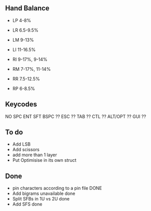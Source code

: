 Hand Balance
------------

  - LP 4-8%
  - LR 6.5-9.5% 
  - LM 9-13%
  - LI 11-16.5%

  - RI 9-17%, 9-14%
  - RM 7-17%, 11-14%
  - RR 7.5-12.5%
  - RP 6-8.5%

Keycodes
--------

NO
SPC
ENT
SFT
BSPC ??
ESC ??
TAB ??
CTL ??
ALT/OPT ??
GUI ??

To do
-----
  - Add LSB
  - Add scissors
  - add more than 1 layer
  - Put Optimisise in its own struct

Done
----
  - pin characters according to a pin file DONE
  - Add bigrams unavailable done
  - Split SFBs in 1U vs 2U done
  - Add SFS done
  